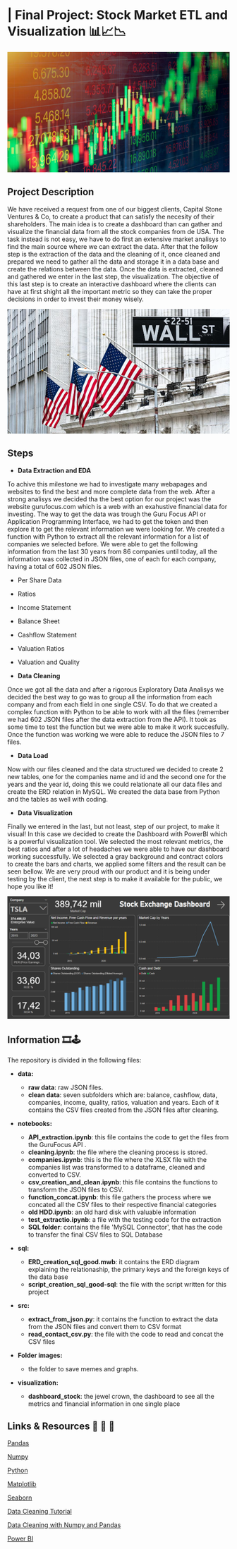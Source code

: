 #  | Final Project: Stock Market ETL and Visualization 📊📈📉

![](https://github.com/abelnperez/Final-Project-Stock-Market/blob/main/images/project_images/shutterstock_1917266012-750x406.jpg)

## Project Description  

We have received a request from one of our biggest clients, Capital Stone Ventures & Co,  to create a product that can satisfy the necesity of their shareholders. The main idea is to create a dashboard than can gather and visualize the financial data from all the stock companies from de USA. The task instead is not easy, we have to do first an extensive market analisys to find the main source where we can extract the data. After that the follow step is the extraction of the data and the cleaning of it, once cleaned and prepared we need to gather all the data and storage it in a data base and create the relations between the data. Once the data is extracted, cleaned and gathered we enter in the last step, the visualization. The objective of this last step is to create an interactive dashboard where the clients can have at first shight all the important metric so they can take the proper decisions in order to invest their money wisely.

![](https://github.com/abelnperez/Final-Project-Stock-Market/blob/main/images/project_images/stock_market_update.jpeg.jpg)

## Steps

- **Data Extraction and EDA**

To achive this milestone we had to investigate many webapages and websites to find the best and more complete data from the web. After a strong analisys we decided tha the best option for our project was the website gurufocus.com which is a web with an exahustive financial data for investing. The way to get the data was trough the Guru Focus API or Application Programming Interface, we had to get the token and then explore it to get the relevant information we were looking for. We created a function with Python to extract all the relevant information for a list of companies we selected before. We were able to get the following information from the last 30 years from 86 companies until today, all the information was collected in JSON files, one of each for each company, having a total of 602 JSON files.

- Per Share Data
- Ratios
- Income Statement
- Balance Sheet
- Cashflow Statement 
- Valuation Ratios
- Valuation and Quality

- **Data Cleaning**

Once we got all the data and after a rigorous Exploratory Data Analisys we decided the best way to go was to group all the information from each company and from each field in one single CSV. To do that we created a complex function with Python to be able to work with all the files (remember we had 602 JSON files after the data extraction from the API). It took as some time to test the function but we were able to make it work succesfully. Once the function was working we were able to reduce the JSON files to 7 files. 

- **Data Load**

Now with our files cleaned and the data structured we decided to create 2 new tables, one for the companies name and id and the second one for the years and the year id, doing this we could relationate all our data files and create the ERD relation in MySQL. We created the data base from Python and the tables as well with coding. 

- **Data Visualization**

Finally we entered in the last, but not least, step of our project, to make it visual! In this case we decided to create the Dashboard with PowerBI which is a powerful visualization tool. We selected the most relevant metrics, the best ratios and after a lot of headaches we were able to have our dashboard working successfully. We selected a gray background and contract colors to create the bars and charts, we applied some filters and the result can be seen bellow. We are very proud with our product and it is being under testing by the client, the next step is to make it available for the public, we hope you like it!


![](https://github.com/abelnperez/Final-Project-Stock-Market/blob/main/images/project_images/dashboard.PNG)



## Information  🎞🕹

The repository is divided in the following files:

- **data:**

   - **raw data**: raw JSON files.
   - **clean data**: seven subfolders which are: balance, cashflow, data, companies, income, quality, ratios, valuation and years. Each of it contains the CSV files created from the JSON files after cleaning.

- **notebooks:**

   - **API_extraction.ipynb**: this file contains the code to get the files from the GuruFocus API .
   - **cleaning.ipynb**: the file where the cleaning process is stored.
   - **companies.ipynb**: this is the file where the XLSX file with the companies list was transformed to a dataframe, cleaned and converted to CSV. 
   - **csv_creation_and_clean.ipynb**: this file contains the functions to transform the JSON files to CSV. 
   - **function_concat.ipynb**: this file gathers the process where we concated all the CSV files to their respective financial categories
   - **old HDD.ipynb**: an old hard disk with valuable information 
   - **test_extractio.ipynb**: a file with the testing code for the extraction
   - **SQL folder**: contains the file 'MySQL Connector', that has the code to transfer the final CSV files to SQL Database


- **sql:**

    - **ERD_creation_sql_good.mwb**: it contains the ERD diagram explaining the relationaship, the primary keys and the foreign keys of the data base 
    - **script_creation_sql_good-sql**: the file with the script written for this project 


- **src:**

    - **extract_from_json.py**: it contains the function to extract the data from the JSON files and convert them to CSV format
    - **read_contact_csv.py**: the file with the code to read and concat the CSV files


- **Folder images:**
   - the folder to save memes and graphs.


- **visualization:**

    - **dashboard_stock**: the jewel crown, the dashboard to see all the metrics and financial information in one single place
   


## Links & Resources 📂 📂 📂 

[Pandas](https://pandas.pydata.org/docs/)

[Numpy](https://numpy.org/doc/1.18/)

[Python](https://docs.python.org/3/library/functions.html)

[Matplotlib](https://matplotlib.org/)

[Seaborn](https://seaborn.pydata.org/)

[Data Cleaning Tutorial](https://www.tutorialspoint.com/python/python_data_cleansing.html)

[Data Cleaning with Numpy and Pandas](https://realpython.com/python-data-cleaning-numpy-pandas/#python-data-cleaning-recap-and-resources)

[Power BI](https://powerbi.microsoft.com/es-es/)


